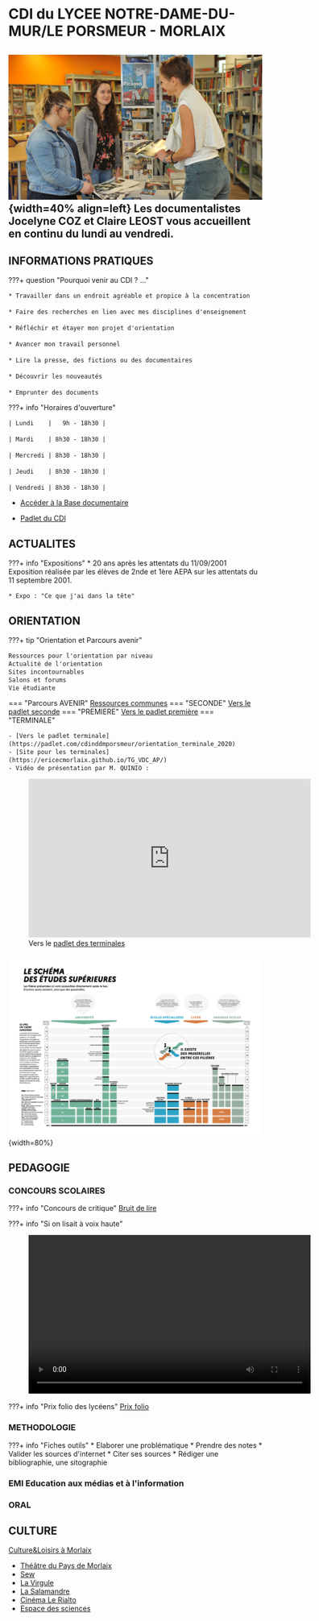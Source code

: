 

# CDI du LYCEE NOTRE-DAME-DU-MUR/LE PORSMEUR - MORLAIX

![vue du CDI](./images/CDI01.jpg "info-bulle"){width=40% align=left}
Les documentalistes Jocelyne COZ et Claire LEOST vous accueillent en continu du lundi au vendredi.
-------
## INFORMATIONS PRATIQUES

???+ question "Pourquoi venir au CDI ? ..."

    * Travailler dans un endroit agréable et propice à la concentration

    * Faire des recherches en lien avec mes disciplines d'enseignement

    * Réfléchir et étayer mon projet d'orientation

    * Avancer mon travail personnel

    * Lire la presse, des fictions ou des documentaires

    * Découvrir les nouveautés

    * Emprunter des documents



???+ info "Horaires d'ouverture"
        
    | Lundi    |   9h - 18h30 |
    
    | Mardi    | 8h30 - 18h30 |
    
    | Mercredi | 8h30 - 18h30 |
    
    | Jeudi    | 8h30 - 18h30 |
    
    | Vendredi | 8h30 - 18h30 |
  
				
   * [Accéder à la Base documentaire](https://ecmorlaix.basecdi.fr/pmb/opac_css/)

   * [Padlet du CDI](https://padlet.com/cdinddmporsmeur/CDI)

## ACTUALITES
???+ info "Expositions"
    * 20 ans après les attentats du 11/09/2001
    Exposition réalisée par les élèves de 2nde et 1ère AEPA sur les attentats du 11 septembre 2001.

    * Expo : "Ce que j'ai dans la tête"
    
    
## ORIENTATION

???+ tip "Orientation et Parcours avenir"

    Ressources pour l'orientation par niveau
    Actualité de l'orientation
    Sites incontournables
    Salons et forums
    Vie étudiante

=== "Parcours AVENIR"
    [Ressources communes](https://padlet.com/cdinddmporsmeur/ORI_2020)
=== "SECONDE"
    [Vers le padlet seconde](https://padlet.com/cdinddmporsmeur/orientation_seconde_2020)
=== "PREMIERE"
    [Vers le padlet première](https://padlet.com/cdinddmporsmeur/orientation_premiere_2020)
=== "TERMINALE"

    - [Vers le padlet terminale](https://padlet.com/cdinddmporsmeur/orientation_terminale_2020)
    - [Site pour les terminales](https://ericecmorlaix.github.io/TG_VDC_AP/)
    - Vidéo de présentation par M. QUINIO :
<figure>
<iframe width="560" height="315" src="https://www.youtube-nocookie.com/embed/Xg6QcfmgYXo" title="YouTube video player" frameborder="0" allow="accelerometer; autoplay; clipboard-write; encrypted-media; gyroscope; picture-in-picture" allowfullscreen></iframe>
	<figcaption>
		Vers le <a href="https://padlet.com/cdinddmporsmeur/orientation_terminale_2020" target="_blank">padlet des terminales</a> 
			</figcaption>

</figure>

![Schéma des études supérieures](./images/Schema-des-etudes-superieures-2020-2021.png "info-bulle"){width=80%}




## PEDAGOGIE

### CONCOURS SCOLAIRES
???+ info "Concours de critique"
[Bruit de lire](https://www.bruitdelire.org/concours-de-critique-litteraire/)

???+ info "Si on lisait à voix haute"
<figure>
<video width="560" height="315" controls>
  <source src="./videos/Parcoursup.mp4" type="video/mp4">  
Your browser does not support the video tag.
</video>
</figure>

???+ info "Prix folio des lycéens"
[Prix folio](https://www.prixdeslyceensfolio.fr/)

### METHODOLOGIE
???+ info "Fiches outils"
    * Elaborer une problématique
    * Prendre des notes
    * Valider les sources d'internet
    * Citer ses sources
    * Rédiger une bibliographie, une sitographie
    
    
### EMI Education aux médias et à l'information

### ORAL

## CULTURE

[Culture&Loisirs à Morlaix](https://www.ville.morlaix.fr/VIVRE-A-MORLAIX/Culture-Loisirs)

* [Théâtre du Pays de Morlaix](https://www.theatre-du-pays-de-morlaix.fr/)
* [Sew](https://www.sew-morlaix.com/)
* [La Virgule](https://www.ville.morlaix.fr/VIVRE-A-MORLAIX/Culture-Loisirs/La-Virgule)
* [La Salamandre](https://cinemalasalamandre.fr/)
* [Cinéma Le Rialto](https://www.allocine.fr/seance/salle_gen_csalle=P0357.html)
* [Espace des sciences](https://www.espace-sciences.org/morlaix)


